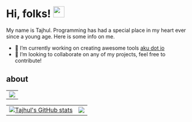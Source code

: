 # Hi, folks! <img src="https://raw.githubusercontent.com/MartinHeinz/MartinHeinz/master/wave.gif" width="30px">

My name is Tajhul. Programming has had a special place in my heart ever since a young age. Here is some info on me.

  - 🔭 I’m currently working on creating awesome tools [aku dot io](https://aku.io)
  - 👯 I’m looking to collaborate on any of my projects, feel free to contribute!


<!--
**tajhulfaijin/tajhulfaijin** is a ✨ _special_ ✨ repository because its `README.md` (this file) appears on your GitHub profile.

Here are some ideas to get you started:

- 🔭 I’m currently working on ...
- 🌱 I’m currently learning ...

- 🤔 I’m looking for help with ...
- 💬 Ask me about ...
- 📫 How to reach me: ...
- 😄 Pronouns: ...
- ⚡ Fun fact: ...
-->

## about


||
| ------------- |
| ![](https://github-profile-summary-cards.vercel.app/api/cards/profile-details?username=tajhulfaijin&theme=vue) |

<!-- ||
| ------------- |
| [![Tajhul's GitHub stats](https://github-readme-stats.vercel.app/api?username=tajhulfaijin&hide=prs,contribs&count_private=true&show_icons=true&theme=vue)](https://github.com/tajhulfaijin/github-readme-stats) | -->


|||
| ------------- | ------------- |
| [![Tajhul's GitHub stats](https://github-readme-stats.vercel.app/api?username=tajhulfaijin&hide=prs,contribs&count_private=true&show_icons=true&theme=vue)](https://github.com/tajhulfaijin/github-readme-stats) | ![](https://github-profile-summary-cards.vercel.app/api/cards/repos-per-language?username=tajhulfaijin&theme=vue) |
